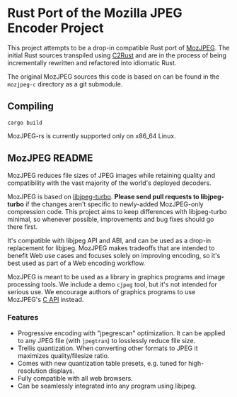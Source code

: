Rust Port of the Mozilla JPEG Encoder Project
=============================================

This project attempts to be a drop-in compatible Rust port of [MozJPEG](https://github.com/mozilla/mozjpeg). The initial Rust sources transpiled using [C2Rust](https://github.com/immunant/c2rust) and are in the process of being incrementally rewritten and refactored into idiomatic Rust.

The original MozJPEG sources this code is based on can be found in the `mozjpeg-c` directory as a git submodule.

## Compiling

    cargo build

MozJPEG-rs is currently supported only on x86_64 Linux.

## MozJPEG README

MozJPEG reduces file sizes of JPEG images while retaining quality and compatibility with the vast majority of the world's deployed decoders.

MozJPEG is based on [libjpeg-turbo](https://github.com/libjpeg-turbo/libjpeg-turbo). **Please send pull requests to libjpeg-turbo** if the changes aren't specific to newly-added MozJPEG-only compression code. This project aims to keep differences with libjpeg-turbo minimal, so whenever possible, improvements and bug fixes should go there first.

It's compatible with libjpeg API and ABI, and can be used as a drop-in replacement for libjpeg. MozJPEG makes tradeoffs that are intended to benefit Web use cases and focuses solely on improving encoding, so it's best used as part of a Web encoding workflow.

MozJPEG is meant to be used as a library in graphics programs and image processing tools. We include a demo `cjpeg` tool, but it's not intended for serious use. We encourage authors of graphics programs to use MozJPEG's [C API](libjpeg.txt) instead.

### Features

* Progressive encoding with "jpegrescan" optimization. It can be applied to any JPEG file (with `jpegtran`) to losslessly reduce file size.
* Trellis quantization. When converting other formats to JPEG it maximizes quality/filesize ratio.
* Comes with new quantization table presets, e.g. tuned for high-resolution displays.
* Fully compatible with all web browsers.
* Can be seamlessly integrated into any program using libjpeg.
